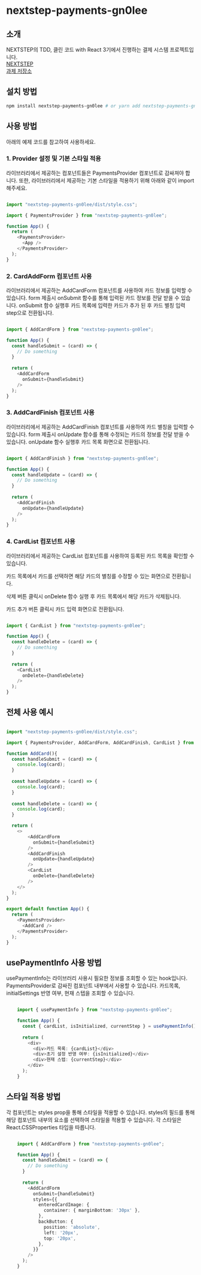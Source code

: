 # nextstep-payments-gn0lee

## 소개

NEXTSTEP의 TDD, 클린 코드 with React 3기에서 진행하는 결제 시스템 프로젝트입니다.
<br/>
[NEXTSTEP](https://edu.nextstep.camp)
<br/>
[과제 저장소](https://github.com/next-step/react-payments)

## 설치 방법

```bash
npm install nextstep-payments-gn0lee # or yarn add nextstep-payments-gn0lee
```

## 사용 방법

아래의 예제 코드를 참고하여 사용하세요.

### 1. Provider 설정 및 기본 스타일 적용

라이브러리에서 제공하는 컴포넌트들은 PaymentsProvider 컴포넌트로 감싸져야 합니다.
또한, 라이브러리에서 제공하는 기본 스타일을 적용하기 위해 아래와 같이 import 해주세요.

```typescript jsx

import "nextstep-payments-gn0lee/dist/style.css";

import { PaymentsProvider } from "nextstep-payments-gn0lee";

function App() {
  return (
    <PaymentsProvider>
      <App />
    </PaymentsProvider>
  );
}

```

### 2. CardAddForm 컴포넌트 사용

라이브러리에서 제공하는 AddCardForm 컴포넌트를 사용하여 카드 정보를 입력할 수 있습니다.
form 제출시 onSubmit 함수를 통해 입력된 카드 정보를 전달 받을 수 있습니다.
onSubmit 함수 실행후 카드 목록에 입력한 카드가 추가 된 후 카드 별칭 입력 step으로 전환됩니다.

```typescript jsx

import { AddCardForm } from "nextstep-payments-gn0lee";

function App() {
  const handleSubmit = (card) => {
    // Do something
  }
  
  return (
    <AddCardForm 
      onSubmit={handleSubmit}
    />
  );
}

```

### 3. AddCardFinish 컴포넌트 사용

라이브러리에서 제공하는 AddCardFinish 컴포넌트를 사용하여 카드 별칭을 입력할 수 있습니다.
form 제출시 onUpdate 함수를 통해 수정되는 카드의 정보를 전달 받을 수 있습니다.
onUpdate 함수 실행후 카드 목록 화면으로 전환됩니다.

```typescript jsx

import { AddCardFinish } from "nextstep-payments-gn0lee";

function App() {
  const handleUpdate = (card) => {
    // Do something
  }
  
  return (
    <AddCardFinish 
      onUpdate={handleUpdate}
    />
  );
}

```

### 4. CardList 컴포넌트 사용

라이브러리에서 제공하는 CardList 컴포넌트를 사용하여 등록된 카드 목록을 확인할 수 있습니다.

카드 목록에서 카드를 선택하면 해당 카드의 별칭를 수정할 수 있는 화면으로 전환됩니다.

삭제 버튼 클릭시 onDelete 함수 실행 후 카드 목록에서 해당 카드가 삭제됩니다.

카드 추가 버튼 클릭시 카드 입력 화면으로 전환됩니다.

```typescript jsx

import { CardList } from "nextstep-payments-gn0lee";

function App() {
  const handleDelete = (card) => {
    // Do something
  }
  
  return (
    <CardList 
      onDelete={handleDelete}
    />
  );
}

```

## 전체 사용 예시

```typescript jsx

import "nextstep-payments-gn0lee/dist/style.css";

import { PaymentsProvider, AddCardForm, AddCardFinish, CardList } from "nextstep-payments-gn0lee";

function AddCard(){
  const handleSubmit = (card) => {
    console.log(card);
  }
  
  const handleUpdate = (card) => {
    console.log(card);
  }
  
  const handleDelete = (card) => {
    console.log(card);
  }

  return (
    <>
        <AddCardForm 
          onSubmit={handleSubmit}
        />
        <AddCardFinish 
          onUpdate={handleUpdate}
        />
        <CardList 
          onDelete={handleDelete}
        />
    </>
  );
}

export default function App() {
  return (
    <PaymentsProvider>
      <AddCard />
    </PaymentsProvider>
  );
}

```

## usePaymentInfo 사용 방법

usePaymentInfo는 라이브러리 사용시 필요한 정보를 조회할 수 있는 hook입니다.
PaymentsProvider로 감싸진 컴포넌트 내부에서 사용할 수 있습니다.
카드목록, initialSettings 반영 여부, 현재 스텝을 조회할 수 있습니다.

```typescript jsx

    import { usePaymentInfo } from "nextstep-payments-gn0lee";

    function App() {
      const { cardList, isInitialized, currentStep } = usePaymentInfo();
      
      return (
        <div>
          <div>카드 목록: {cardList}</div>
          <div>초기 설정 반영 여부: {isInitialized}</div>
          <div>현재 스텝: {currentStep}</div>
        </div>
      );
    }

```


## 스타일 적용 방법

각 컴포넌트는 styles prop을 통해 스타일을 적용할 수 있습니다.
styles의 필드를 통해 해당 컴포넌트 내부의 요소를 선택하여 스타일을 적용할 수 있습니다.
각 스타일은 React.CSSProperties 타입을 따릅니다.

```typescript jsx

    import { AddCardForm } from "nextstep-payments-gn0lee";

    function App() {
      const handleSubmit = (card) => {
        // Do something
      }
      
      return (
        <AddCardForm 
          onSubmit={handleSubmit}
          styles={{
            enteredCardImage: {
              container: { marginBottom: '30px' },
            },
            backButton: {
              position: 'absolute',
              left: '20px',
              top: '20px',
            },
          }}
        />
      );
    }

```
